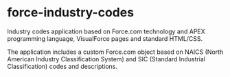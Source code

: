 force-industry-codes
====================

Industry codes application based on Force.com technology and APEX programming language, VisualForce pages and standard HTML/CSS.

The application includes a custom Force.com object based on NAICS (North American Industry Classification System) and SIC (Standard Industrial Classification) codes and descriptions.

